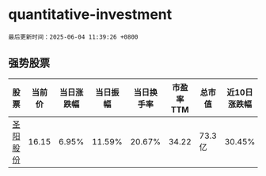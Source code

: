 # quantitative-investment

`最后更新时间：2025-06-04 11:39:26 +0800`

## 强势股票

|股票|当前价|当日涨跌幅|当日振幅|当日换手率|市盈率TTM|总市值|近10日涨跌幅|
|----|----|----|----|----|----|----|----|
|[圣阳股份](https://xueqiu.com/S/SZ002580)|16.15|6.95%|11.59%|20.67%|34.22|73.3亿|30.45%|
